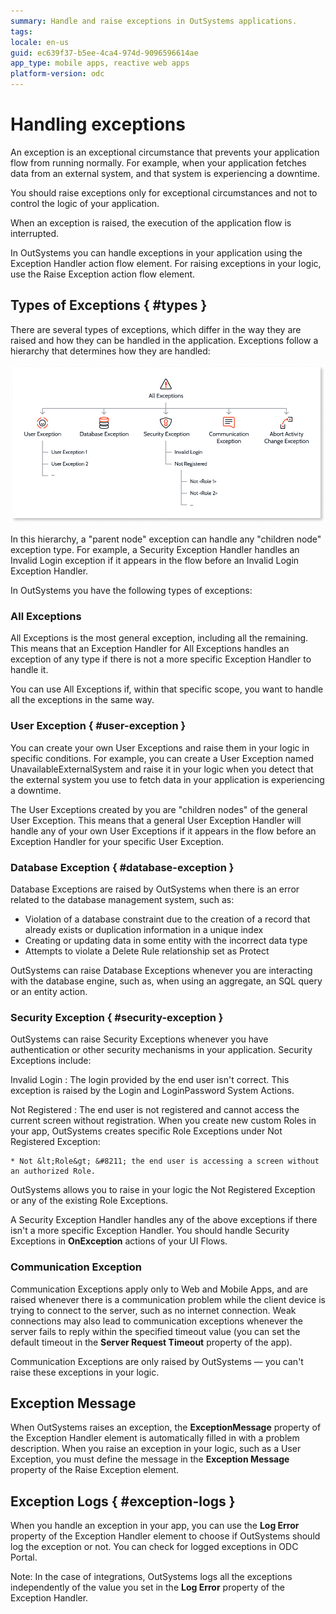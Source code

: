 ```yaml
---
summary: Handle and raise exceptions in OutSystems applications.
tags: 
locale: en-us
guid: ec639f37-b5ee-4ca4-974d-9096596614ae
app_type: mobile apps, reactive web apps
platform-version: odc
---
```


# Handling exceptions

An exception is an exceptional circumstance that prevents your application flow from running normally. For example, when your application fetches data from an external system, and that system is experiencing a downtime.

You should raise exceptions only for exceptional circumstances and not to control the logic of your application.

When an exception is raised, the execution of the application flow is interrupted.

In OutSystems you can handle exceptions in your application using the Exception Handler action flow element. For raising exceptions in your logic, use the Raise Exception action flow element.

## Types of Exceptions { #types }

There are several types of exceptions, which differ in the way they are raised and how they can be handled in the application. Exceptions follow a hierarchy that determines how they are handled:

![Available types of Exceptions in OutSystems](images/exception-types.png)

In this hierarchy, a "parent node" exception can handle any "children node" exception type. For example, a Security Exception Handler handles an Invalid Login exception if it appears in the flow before an Invalid Login Exception Handler.

In OutSystems you have the following types of exceptions:

### All Exceptions

All Exceptions is the most general exception, including all the remaining. This means that an Exception Handler for All Exceptions handles an exception of any type if there is not a more specific Exception Handler to handle it.

You can use All Exceptions if, within that specific scope, you want to handle all the exceptions in the same way.

### User Exception { #user-exception }

You can create your own User Exceptions and raise them in your logic in specific conditions. For example, you can create a User Exception named UnavailableExternalSystem and raise it in your logic when you detect that the external system you use to fetch data in your application is experiencing a downtime.

The User Exceptions created by you are "children nodes" of the general User Exception. This means that a general User Exception Handler will handle any of your own User Exceptions if it appears in the flow before an Exception Handler for your specific User Exception.

### Database Exception { #database-exception }

Database Exceptions are raised by OutSystems when there is an error related to the database management system, such as:

* Violation of a database constraint due to the creation of a record that already exists or duplication information in a unique index
* Creating or updating data in some entity with the incorrect data type
* Attempts to violate a Delete Rule relationship set as Protect

OutSystems can raise Database Exceptions whenever you are interacting with the database engine, such as, when using an aggregate, an SQL query or an entity action.

### Security Exception { #security-exception }

OutSystems can raise Security Exceptions whenever you have authentication or other security mechanisms in your application. Security Exceptions include:

Invalid Login
:   The login provided by the end user isn't correct. This exception is raised by the Login and LoginPassword System Actions.

Not Registered
:   The end user is not registered and cannot access the current screen without registration. When you create new custom Roles in your app, OutSystems creates specific Role Exceptions under Not Registered Exception:

    * Not &lt;Role&gt; &#8211; the end user is accessing a screen without an authorized Role. 

OutSystems allows you to raise in your logic the Not Registered Exception or any of the existing Role Exceptions.

A Security Exception Handler handles any of the above exceptions if there isn't a more specific Exception Handler. You should handle Security Exceptions in **OnException** actions of your UI Flows.

### Communication Exception

Communication Exceptions apply only to Web and Mobile Apps, and are raised whenever there is a communication problem while the client device is trying to connect to the server, such as no internet connection. Weak connections may also lead to communication exceptions whenever the server fails to reply within the specified timeout value (you can set the default timeout in the **Server Request Timeout** property of the app).

Communication Exceptions are only raised by OutSystems — you can't raise these exceptions in your logic.

## Exception Message

When OutSystems raises an exception, the **ExceptionMessage** property of the Exception Handler element is automatically filled in with a problem description. When you raise an exception in your logic, such as a User Exception, you must define the message in the **Exception Message** property of the Raise Exception element.

## Exception Logs { #exception-logs }

When you handle an exception in your app, you can use the **Log Error** property of the Exception Handler element to choose if OutSystems should log the exception or not. You can check for logged exceptions in ODC Portal.

Note: In the case of integrations, OutSystems logs all the exceptions independently of the value you set in the **Log Error** property of the Exception Handler.

